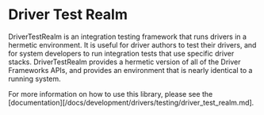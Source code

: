 # Driver Test Realm

DriverTestRealm is an integration testing framework that runs drivers in a
hermetic environment. It is useful for driver authors to test their drivers,
and for system developers to run integration tests that use specific driver
stacks. DriverTestRealm provides a hermetic version of all of the Driver
Frameworks APIs, and provides an environment that is nearly identical to a
running system.

For more information on how to use this library, please see the
[documentation][/docs/development/drivers/testing/driver_test_realm.md].